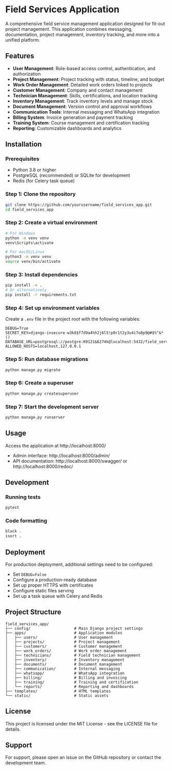 # Field Services Application

A comprehensive field service management application designed for fit-out project management. This application combines messaging, documentation, project management, inventory tracking, and more into a unified platform.

## Features

- **User Management**: Role-based access control, authentication, and authorization
- **Project Management**: Project tracking with status, timeline, and budget
- **Work Order Management**: Detailed work orders linked to projects
- **Customer Management**: Company and contact management
- **Technician Management**: Skills, certifications, and location tracking
- **Inventory Management**: Track inventory levels and manage stock
- **Document Management**: Version control and approval workflows
- **Communication Tools**: Internal messaging and WhatsApp integration
- **Billing System**: Invoice generation and payment tracking
- **Training System**: Course management and certification tracking
- **Reporting**: Customizable dashboards and analytics

## Installation

### Prerequisites

- Python 3.8 or higher
- PostgreSQL (recommended) or SQLite for development
- Redis (for Celery task queue)

### Step 1: Clone the repository

```bash
git clone https://github.com/yourusername/field_services_app.git
cd field_services_app
```

### Step 2: Create a virtual environment

```bash
# For Windows
python -m venv venv
venv\Scripts\activate

# For macOS/Linux
python3 -m venv venv
source venv/bin/activate
```

### Step 3: Install dependencies

```bash
pip install -e .
# Or alternatively
pip install -r requirements.txt
```

### Step 4: Set up environment variables

Create a `.env` file in the project root with the following variables:

```
DEBUG=True
SECRET_KEY=django-insecure-w3k8$f7d9a4%h2j6l5!p0r1t2y3u4i7o8p9@#$%^&*()
DATABASE_URL=postgresql://postgre:K9121&6274k@localhost:5432/field_services
ALLOWED_HOSTS=localhost,127.0.0.1
```

### Step 5: Run database migrations

```bash
python manage.py migrate
```

### Step 6: Create a superuser

```bash
python manage.py createsuperuser
```

### Step 7: Start the development server

```bash
python manage.py runserver
```

## Usage

Access the application at http://localhost:8000/

- Admin interface: http://localhost:8000/admin/
- API documentation: http://localhost:8000/swagger/ or http://localhost:8000/redoc/

## Development

### Running tests

```bash
pytest
```

### Code formatting

```bash
black .
isort .
```

## Deployment

For production deployment, additional settings need to be configured:

- Set `DEBUG=False`
- Configure a production-ready database
- Set up proper HTTPS with certificates
- Configure static files serving
- Set up a task queue with Celery and Redis

## Project Structure

```
field_services_app/
├── config/                   # Main Django project settings
├── apps/                     # Application modules
│   ├── users/                # User management
│   ├── projects/             # Project management
│   ├── customers/            # Customer management
│   ├── work_orders/          # Work order management
│   ├── technicians/          # Field technician management
│   ├── inventory/            # Inventory management
│   ├── documents/            # Document management
│   ├── communication/        # Internal messaging
│   ├── whatsapp/             # WhatsApp integration
│   ├── billing/              # Billing and invoicing
│   ├── training/             # Training and certification
│   └── reports/              # Reporting and dashboards
├── templates/                # HTML templates
└── static/                   # Static assets
```

## License

This project is licensed under the MIT License - see the LICENSE file for details.

## Support

For support, please open an issue on the GitHub repository or contact the development team.
